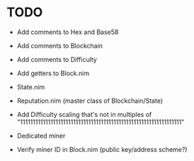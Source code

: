 # TODO

- Add comments to Hex and Base58
- Add comments to Blockchain
- Add comments to Difficulty

- Add getters to Block.nim
- State.nim
- Reputation.nim (master class of Blockchain/State)

- Add Difficulty scaling that's not in multiples of "1111111111111111111111111111111111111111111111111111111111111111"

- Dedicated miner
- Verify miner ID in Block.nim (public key/address scheme?)
